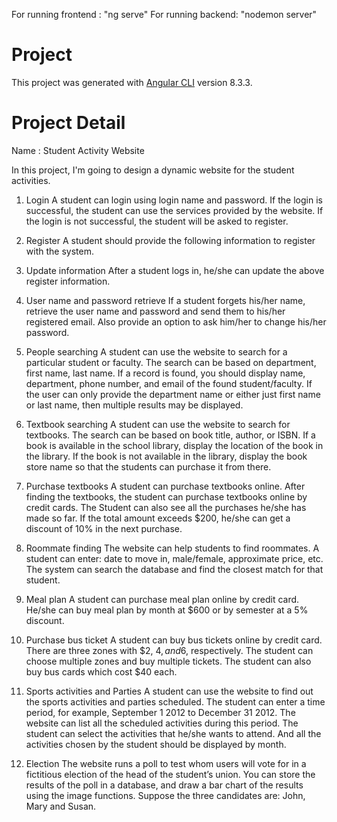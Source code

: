 For running frontend : "ng serve"
For running backend: "nodemon server"

# Project

This project was generated with [Angular CLI](https://github.com/angular/angular-cli) version 8.3.3.

# Project Detail

Name : Student Activity Website

In this project, I'm going to design a dynamic website for the student activities.

1. Login
A student can login using login name and password. If the login is successful, the student can use the services provided by the website. If the login is not successful, the student will be asked to register.

2. Register
A student should provide the following information to register with the system.

3. Update information
After a student logs in, he/she can update the above register information.

4. User name and password retrieve
If a student forgets his/her name, retrieve the user name and password and send them to his/her registered email. Also provide an option to ask him/her to change his/her password. 

5. People searching
A student can use the website to search for a particular student or faculty. The search can be based on department, first name, last name. If a record is found, you should display name, department, phone number, and email of the found student/faculty. If the user can only provide the department name or either just first name or last name, then multiple results may be displayed.

6. Textbook searching
A student can use the website to search for textbooks. The search can be based on book title, author, or ISBN. If a book is available in the school library, display the location of the book in the library. If the book is not available in the library, display the book store name so that the students can purchase it from there. 

7. Purchase textbooks
A student can purchase textbooks online. After finding the textbooks, the student can purchase textbooks online by credit cards. The Student can also see all the purchases he/she has made so far. If the total amount exceeds $200, he/she can get a discount of 10% in the next purchase.  

7. Roommate finding
The website can help students to find roommates. A student can enter: date to move in, male/female, approximate price, etc. The system can search the database and find the closest match for that student.

8. Meal plan
A student can purchase meal plan online by credit card. He/she can buy meal plan by month at $600 or by semester at a 5% discount. 

9. Purchase bus ticket
A student can buy bus tickets online by credit card. There are three zones with $2, $4, and$6, respectively. The student can choose multiple zones and buy multiple tickets. The student can also buy bus cards which cost $40 each. 

10. Sports activities and Parties
A student can use the website to find out the sports activities and parties scheduled. The student can enter a time period, for example, September 1 2012 to December 31 2012. The website can list all the scheduled activities during this period. The student can select the activities that he/she wants to attend. And all the activities chosen by the student should be displayed by month. 

11. Election
The website runs a poll to test whom users will vote for in a fictitious election of the head of the student’s union. You can store the results of the poll in a database, and draw a bar chart of the results using the image functions. Suppose the three candidates are: John, Mary and Susan.



